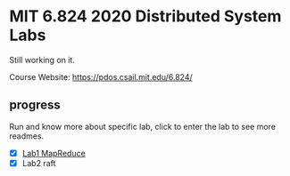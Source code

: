 # MIT 6.824 2020 Distributed System Labs 

Still working on it.

Course Website: https://pdos.csail.mit.edu/6.824/

## progress

Run and know more about specific lab, click to enter the lab to see more readmes.

- [x] [Lab1 MapReduce](https://github.com/Veeupup/6.824-labs-2020/tree/master/src/mr)
- [x] Lab2 raft
